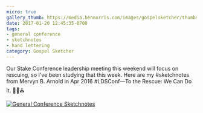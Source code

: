 ```yaml
---
micro: true
gallery_thumb: https://media.bennorris.com/images/gospelsketcher/thumbs/apr-16-arnold.jpg
date: 2017-01-20 12:45:35-0700
tags:
- general conference
- sketchnotes
- hand lettering
category: Gospel Sketcher
---
```


Our Stake Conference leadership meeting this weekend will focus on rescuing, so I've been studying that this week. Here are my #sketchnotes from Mervyn B. Arnold in Apr 2016 #LDSConf—To the Rescue: We Can Do It.  ✍🏼⛪️

[![General Conference Sketchnotes](https://media.bennorris.com/images/gospelsketcher/general-conference/apr-2016/apr-16-arnold.jpg)](https://media.bennorris.com/images/gospelsketcher/general-conference/apr-2016/apr-16-arnold.jpg)
